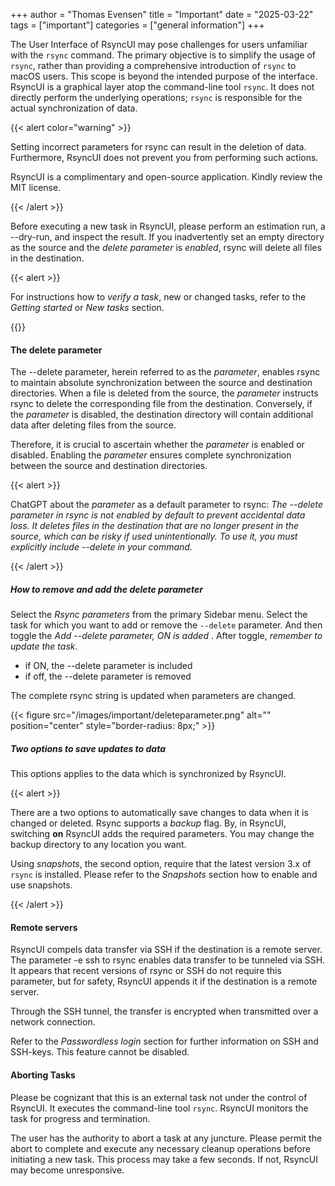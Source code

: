 +++
author = "Thomas Evensen"
title = "Important"
date = "2025-03-22"
tags = ["important"]
categories = ["general information"]
+++

The User Interface of RsyncUI may pose challenges for users unfamiliar with the `rsync` command. The primary objective is to simplify the usage of `rsync`, rather than providing a comprehensive introduction of `rsync` to macOS users. This scope is beyond the intended purpose of the interface. RsyncUI is a graphical layer atop the command-line tool `rsync`. It does not directly perform the underlying operations; `rsync` is responsible for the actual synchronization of data.

{{< alert color="warning" >}}

Setting incorrect parameters for rsync can result in the deletion of data. Furthermore, RsyncUI does not prevent you from performing such actions.

RsyncUI is a complimentary and open-source application. Kindly review the MIT license.

{{< /alert >}}

Before executing a new task in RsyncUI, please perform an estimation run, a --dry-run, and inspect the result. If you inadvertently set an empty directory as the source and the *delete parameter* is *enabled*, rsync will delete all files in the destination.

{{< alert >}}

For instructions how to *verify a task*, new or changed tasks, refer to the *Getting started* or *New tasks*  section. 

{{</alert >}}

#### The delete parameter

The --delete parameter, herein referred to as the *parameter*, enables rsync to maintain absolute synchronization between the source and destination directories. When a file is deleted from the source, the *parameter* instructs rsync to delete the corresponding file from the destination. Conversely, if the *parameter* is disabled, the destination directory will contain additional data after deleting files from the source.

Therefore, it is crucial to ascertain whether the *parameter* is enabled or disabled. Enabling the *parameter* ensures complete synchronization between the source and destination directories.

{{< alert >}}

ChatGPT about the *parameter* as a default parameter to rsync: *The --delete parameter in rsync is not enabled by default to prevent accidental data loss. It deletes files in the destination that are no longer present in the source, which can be risky if used unintentionally. To use it, you must explicitly include --delete in your command.*

{{< /alert >}}

##### How to remove and add the delete parameter

Select the *Rsync parameters* from the primary Sidebar menu.  Select the task for which you want to add or remove the `--delete` parameter. And then toggle the *Add --delete parameter, ON is added* . After toggle, *remember to update the task*.

- if ON, the --delete parameter is included
- if off, the --delete parameter is removed

The complete rsync string is updated when parameters are changed. 

{{< figure src="/images/important/deleteparameter.png" alt="" position="center" style="border-radius: 8px;" >}}

##### Two options to save updates to data

This options applies to the data which is synchronized by RsyncUI.

{{< alert >}}

There are a two options to automatically save changes to data when it is changed or deleted. Rsync supports a *backup* flag. By, in RsyncUI, switching **on** RsyncUI adds the required parameters. You may change the backup directory to any location you want.  

Using *snapshots*, the second option,  require that the latest version 3.x of `rsync` is installed. Please refer to the *Snapshots* section how to enable and use snapshots.

{{< /alert >}}

#### Remote servers

RsyncUI compels data transfer via SSH if the destination is a remote server. The parameter -e ssh to rsync enables data transfer to be tunneled via SSH. It appears that recent versions of rsync or SSH do not require this parameter, but for safety, RsyncUI appends it if the destination is a remote server.

Through the SSH tunnel, the transfer is encrypted when transmitted over a network connection.

Refer to the *Passwordless login* section for further information on SSH and SSH-keys. This feature cannot be disabled.

#### Aborting Tasks

Please be cognizant that this is an external task not under the control of RsyncUI. It executes the command-line tool `rsync`.
RsyncUI monitors the task for progress and termination.

The user has the authority to abort a task at any juncture. Please permit the abort to complete and execute any necessary cleanup operations before initiating a new task. This process may take a few seconds. If not, RsyncUI may become unresponsive.
